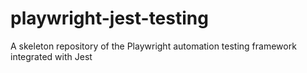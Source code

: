 # playwright-jest-testing
A skeleton repository of the Playwright automation testing framework integrated with Jest

